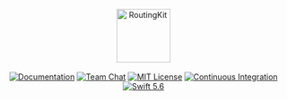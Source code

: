 <p align="center">
    <picture>
      <source media="(prefers-color-scheme: dark)" srcset="https://user-images.githubusercontent.com/1130717/260613479-e5838c91-74ae-4f8f-87ce-db37b518fc13.png">
      <source media="(prefers-color-scheme: light)" srcset="https://user-images.githubusercontent.com/1130717/260613528-2ba056bc-19d0-468b-b971-88d333ad70d6.png">
      <img src="https://user-images.githubusercontent.com/1130717/260613528-2ba056bc-19d0-468b-b971-88d333ad70d6.png" height="96" alt="RoutingKit">
    </picture> 
    <br>
    <br>
<a href="https://docs.vapor.codes/4.0/"><img src="https://img.shields.io/badge/read_the-docs-2196f3.svg" alt="Documentation"></a>
<a href="https://discord.gg/vapor"><img src="https://img.shields.io/discord/431917998102675485.svg" alt="Team Chat"></a>
<a href="LICENSE"><img src="https://img.shields.io/badge/license-MIT-brightgreen.svg" alt="MIT License"></a>
<a href="https://github.com/vapor/routing-kit/actions/workflows/test.yml"><img src="https://github.com/vapor/routing-kit/actions/workflows/test.yml/badge.svg" alt="Continuous Integration"></a>
<a href="https://swift.org"><img src="https://img.shields.io/badge/swift-5.6-brightgreen.svg" alt="Swift 5.6"></a>
</p>
<br>

